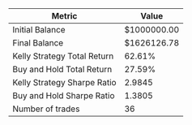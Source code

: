 | Metric | Value |
| --- | --- |
| Initial Balance | $1000000.00 |
| Final Balance | $1626126.78 |
| Kelly Strategy Total Return | 62.61% |
| Buy and Hold Total Return | 27.59% |
| Kelly Strategy Sharpe Ratio | 2.9845 |
| Buy and Hold Sharpe Ratio | 1.3805 |
| Number of trades | 36 |
